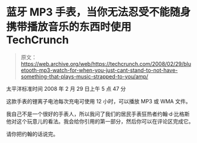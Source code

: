 # 蓝牙 MP3 手表，当你无法忍受不能随身携带播放音乐的东西时使用 TechCrunch

> 原文：<https://web.archive.org/web/https://techcrunch.com/2008/02/29/bluetooth-mp3-watch-for-when-you-just-cant-stand-to-not-have-something-that-plays-music-strapped-to-you/amp/>

太平洋标准时间 2008 年 2 月 29 日上午 5 点 47 分

这款手表的锂离子电池每次充电可使用 12 小时，可以播放 MP3 或 WMA 文件。

我自己不是一个很好的手表人，所以我问了我们的居民手表狂热者约翰·d·比格斯他对这个玩意儿的看法。我会给你引用的第一部分，然后你可以在评论区完成它。

请你把约翰的话说完。